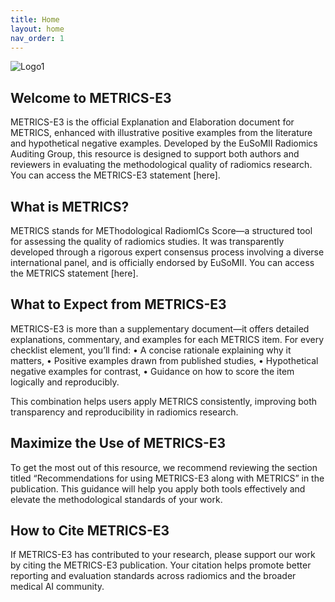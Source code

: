 ```yaml
---
title: Home
layout: home
nav_order: 1
---
```


![Logo1](/METRICS-E3/assets/images/logo.png)

## Welcome to METRICS-E3

METRICS-E3 is the official Explanation and Elaboration document for METRICS, enhanced with illustrative positive examples from the literature and hypothetical negative examples. Developed by the EuSoMII Radiomics Auditing Group, this resource is designed to support both authors and reviewers in evaluating the methodological quality of radiomics research.
You can access the METRICS-E3 statement [here].

## What is METRICS?

METRICS stands for METhodological RadiomICs Score—a structured tool for assessing the quality of radiomics studies. It was transparently developed through a rigorous expert consensus process involving a diverse international panel, and is officially endorsed by EuSoMII.
You can access the METRICS statement [here].

## What to Expect from METRICS-E3

METRICS-E3 is more than a supplementary document—it offers detailed explanations, commentary, and examples for each METRICS item. For every checklist element, you’ll find:
	•	A concise rationale explaining why it matters,
	•	Positive examples drawn from published studies,
	•	Hypothetical negative examples for contrast,
	•	Guidance on how to score the item logically and reproducibly.

This combination helps users apply METRICS consistently, improving both transparency and reproducibility in radiomics research.

## Maximize the Use of METRICS-E3

To get the most out of this resource, we recommend reviewing the section titled “Recommendations for using METRICS-E3 along with METRICS” in the publication. This guidance will help you apply both tools effectively and elevate the methodological standards of your work.

## How to Cite METRICS-E3

If METRICS-E3 has contributed to your research, please support our work by citing the METRICS-E3 publication. Your citation helps promote better reporting and evaluation standards across radiomics and the broader medical AI community.
